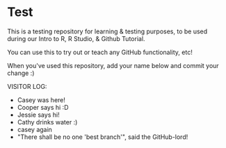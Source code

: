 # Test
This is a testing repository for learning & testing purposes, to be used during our Intro to R, R Studio, &amp; Github Tutorial.

You can use this to try out or teach any GitHub functionality, etc!

When you've used this repository, add your name below and commit your change :)

VISITOR LOG:
- Casey was here!
- Cooper says hi :D
- Jessie says hi!
- Cathy drinks water :)
- casey again
- "There shall be no one 'best branch'", said the GitHub-lord!